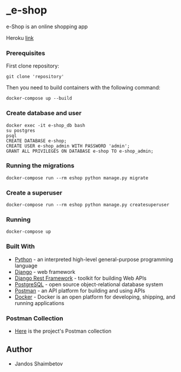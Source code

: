 # _e-shop

e-Shop is an online shopping app

Heroku [link]()

### Prerequisites	

First clone repository:
```
git clone 'repository'
```
Then you need to build containers with the following command:
```
docker-compose up --build
```
### Create database and user
```
docker exec -it e-shop_db bash
su postgres
psql
CREATE DATABASE e-shop;
CREATE USER e-shop_admin WITH PASSWORD 'admin';
GRANT ALL PRIVILEGES ON DATABASE e-shop TO e-shop_admin;
```
### Running the migrations
```
docker-compose run --rm eshop python manage.py migrate
```
### Create a superuser
```
docker-compose run --rm eshop python manage.py createsuperuser
```
### Running 
```
docker-compose up
```
### Built With

* [Python](https://www.python.org) - an interpreted high-level general-purpose programming language
* [Django](https://docs.djangoproject.com/en/3.2/) - web framework
* [Django Rest Framework](https://www.django-rest-framework.org) - toolkit for building Web APIs
* [PostgreSQL](https://www.postgresql.org) - open source object-relational database system
* [Postman](https://www.postman.com) - an API platform for building and using APIs
* [Docker](https://www.docker.com) - Docker is an open platform for developing, shipping, and running applications

### Postman Collection

* [Here](https://go.postman.co/workspace/Team-Workspace~211288c4-497a-4020-87ff-ecc0e9c44012/collection/21087623-f3f02821-d053-479f-af45-57003d5df4c0?action=share&creator=21087623) is the project's Postman collection

## Author

* Jandos Shaimbetov
